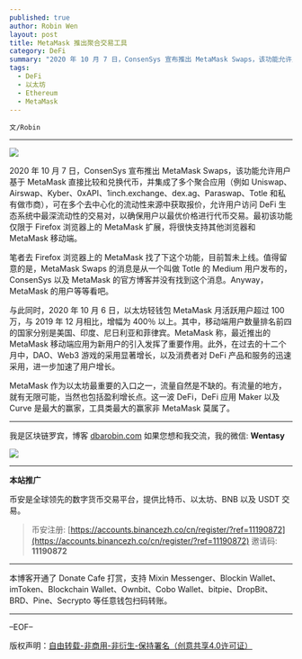 ```yaml
---
published: true
author: Robin Wen
layout: post
title: MetaMask 推出聚合交易工具
category: DeFi
summary: "2020 年 10 月 7 日，ConsenSys 宣布推出 MetaMask Swaps，该功能允许用户基于 MetaMask 直接比较和兑换代币，并集成了多个聚合应用（例如 Uniswap、Airswap、Kyber、0xAPI、1inch.exchange、dex.ag、Paraswap、Totle 和私有做市商），可在多个去中心化的流动性来源中获取报价，允许用户访问 DeFi 生态系统中最深流动性的交易对，以确保用户以最优价格进行代币交易。最初该功能仅限于 Firefox 浏览器上的 MetaMask 扩展，将很快支持其他浏览器和 MetaMask 移动端。"
tags:
  - DeFi
  - 以太坊
  - Ethereum
  - MetaMask
---
```


`文/Robin`

***

![](https://cdn.dbarobin.com/e1ncm7p.png)

2020 年 10 月 7 日，ConsenSys 宣布推出 MetaMask Swaps，该功能允许用户基于 MetaMask 直接比较和兑换代币，并集成了多个聚合应用（例如 Uniswap、Airswap、Kyber、0xAPI、1inch.exchange、dex.ag、Paraswap、Totle 和私有做市商），可在多个去中心化的流动性来源中获取报价，允许用户访问 DeFi 生态系统中最深流动性的交易对，以确保用户以最优价格进行代币交易。最初该功能仅限于 Firefox 浏览器上的 MetaMask 扩展，将很快支持其他浏览器和 MetaMask 移动端。

笔者去 Firefox 浏览器上的 MetaMask 找了下这个功能，目前暂未上线。值得留意的是，MetaMask Swaps 的消息是从一个叫做 Totle 的 Medium 用户发布的，ConsenSys 以及 MetaMask 的官方博客并没有找到这个消息。Anyway，MetaMask 的用户等等看吧。

与此同时，2020 年 10 月 6 日，以太坊轻钱包 MetaMask 月活跃用户超过 100 万，与 2019 年 12 月相比，增幅为 400％ 以上。其中，移动端用户数量排名前四的国家分别是美国、印度、尼日利亚和菲律宾。MetaMask 称，最近推出的 MetaMask 移动端应用为新用户的引入发挥了重要作用。此外，在过去的十二个月中，DAO、Web3 游戏的采用显著增长，以及消费者对 DeFi 产品和服务的迅速采用，进一步加速了用户增长。

MetaMask 作为以太坊最重要的入口之一，流量自然是不缺的。有流量的地方，就有无限可能，当然也包括盈利增长点。这一波 DeFi，DeFi 应用 Maker 以及 Curve 是最大的赢家，工具类最大的赢家非 MetaMask 莫属了。

***

我是区块链罗宾，博客 [dbarobin.com](https://dbarobin.com/)
如果您想和我交流，我的微信: **Wentasy**

![](https://cdn.dbarobin.com/v4yywe2.png)

***

**本站推广**

币安是全球领先的数字货币交易平台，提供比特币、以太坊、BNB 以及 USDT 交易。

> 币安注册: [https://accounts.binancezh.co/cn/register/?ref=11190872](https://accounts.binancezh.co/cn/register/?ref=11190872)
> 邀请码: **11190872**

***

本博客开通了 Donate Cafe 打赏，支持 Mixin Messenger、Blockin Wallet、imToken、Blockchain Wallet、Ownbit、Cobo Wallet、bitpie、DropBit、BRD、Pine、Secrypto 等任意钱包扫码转账。

<center>
    <div class="--donate-button"
         data-button-id="f8b9df0d-af9a-460d-8258-d3f435445075"
    ></div>
</center>

***

–EOF–

版权声明：[自由转载-非商用-非衍生-保持署名（创意共享4.0许可证）](http://creativecommons.org/licenses/by-nc-nd/4.0/deed.zh)